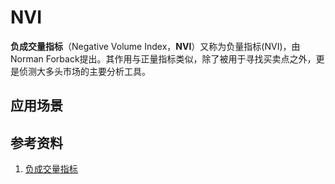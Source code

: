 # NVI
**负成交量指标**（Negative Volume Index，**NVI**）又称为负量指标(NVI)，由Norman Forback提出。其作用与正量指标类似，除了被用于寻找买卖点之外，更是侦测大多头市场的主要分析工具。



## 应用场景

## 参考资料
1. [负成交量指标](http://baike.baidu.com/link?url=_rJNUl19uB8fDWXDQh4t2qnD1iSzP3WPzgHIJuPhHp-L2usmUIXpdbbCORsuTZL79bUlTDwNPOIFLzxDl-2Hua)

